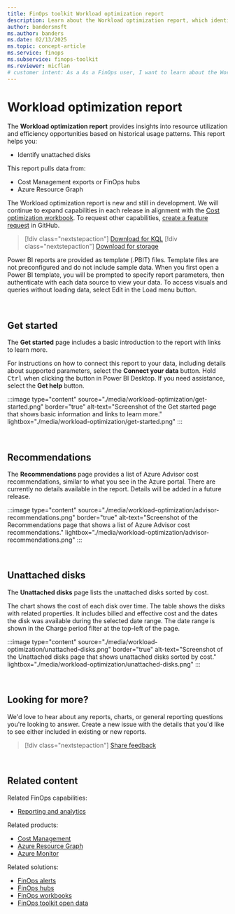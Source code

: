 ```yaml
---
title: FinOps toolkit Workload optimization report
description: Learn about the Workload optimization report, which identifies opportunities for rightsizing and removing unused resources to enhance efficiency.
author: bandersmsft
ms.author: banders
ms.date: 02/13/2025
ms.topic: concept-article
ms.service: finops
ms.subservice: finops-toolkit
ms.reviewer: micflan
# customer intent: As a As a FinOps user, I want to learn about the Workload optimization report so that I can identify and eliminate inefficiencies in my cloud resource usage.
---
```


<!-- cSpell:ignore nextstepaction -->
<!-- markdownlint-disable-next-line MD025 -->
# Workload optimization report

The **Workload optimization report** provides insights into resource utilization and efficiency opportunities based on historical usage patterns. This report helps you:

- Identify unattached disks

This report pulls data from:

- Cost Management exports or FinOps hubs
- Azure Resource Graph

The Workload optimization report is new and still in development. We will continue to expand capabilities in each release in alignment with the [Cost optimization workbook](../workbooks/optimization.md). To request other capabilities, [create a feature request](https://aka.ms/ftk/ideas) in GitHub.

> [!div class="nextstepaction"]
> [Download for KQL](https://github.com/microsoft/finops-toolkit/releases/latest/download/PowerBI-kql.zip)
> [!div class="nextstepaction"]
> [Download for storage](https://github.com/microsoft/finops-toolkit/releases/latest/download/PowerBI-storage.zip)

Power BI reports are provided as template (.PBIT) files. Template files are not preconfigured and do not include sample data. When you first open a Power BI template, you will be prompted to specify report parameters, then authenticate with each data source to view your data. To access visuals and queries without loading data, select Edit in the Load menu button.

<br>

## Get started

The **Get started** page includes a basic introduction to the report with links to learn more.

For instructions on how to connect this report to your data, including details about supported parameters, select the **Connect your data** button. Hold <kbd>Ctrl</kbd> when clicking the button in Power BI Desktop. If you need assistance, select the **Get help** button.

:::image type="content" source="./media/workload-optimization/get-started.png" border="true" alt-text="Screenshot of the Get started page that shows basic information and links to learn more." lightbox="./media/workload-optimization/get-started.png" :::

<br>

## Recommendations

The **Recommendations** page provides a list of Azure Advisor cost recommendations, similar to what you see in the Azure portal. There are currently no details available in the report. Details will be added in a future release.

:::image type="content" source="./media/workload-optimization/advisor-recommendations.png" border="true" alt-text="Screenshot of the Recommendations page that shows a list of Azure Advisor cost recommendations." lightbox="./media/workload-optimization/advisor-recommendations.png" :::

<br>

## Unattached disks

The **Unattached disks** page lists the unattached disks sorted by cost.

The chart shows the cost of each disk over time. The table shows the disks with related properties. It includes billed and effective cost and the dates the disk was available during the selected date range. The date range is shown in the Charge period filter at the top-left of the page.

:::image type="content" source="./media/workload-optimization/unattached-disks.png" border="true" alt-text="Screenshot of the Unattached disks page that shows unattached disks sorted by cost." lightbox="./media/workload-optimization/unattached-disks.png" :::

<br>

<!-- TODO: Uncomment when files are added
## See also

- [Common terms](../../_resources/terms.md)
- [Data dictionary](../../_resources/data-dictionary.md)

<br>
-->

## Looking for more?

We'd love to hear about any reports, charts, or general reporting questions you're looking to answer. Create a new issue with the details that you'd like to see either included in existing or new reports.

> [!div class="nextstepaction"]
> [Share feedback](https://aka.ms/ftk/ideas)

<br>

## Related content

Related FinOps capabilities:

- [Reporting and analytics](../../framework/understand/reporting.md)

Related products:

- [Cost Management](/azure/cost-management-billing/costs/)
- [Azure Resource Graph](/azure/governance/resource-graph/)
- [Azure Monitor](/azure/azure-monitor/)

Related solutions:

- [FinOps alerts](../alerts/finops-alerts-overview.md)
- [FinOps hubs](../hubs/finops-hubs-overview.md)
- [FinOps workbooks](../workbooks/finops-workbooks-overview.md)
- [FinOps toolkit open data](../open-data.md)

<br>
